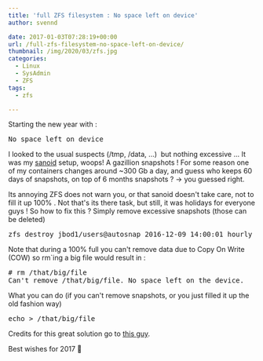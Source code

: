 ```yaml
---
title: 'full ZFS filesystem : No space left on device'
author: svennd

date: 2017-01-03T07:28:19+00:00
url: /full-zfs-filesystem-no-space-left-on-device/
thumbnail: /img/2020/03/zfs.jpg
categories:
  - Linux
  - SysAdmin
  - ZFS
tags:
  - zfs

---
```

Starting the new year with :

<pre>No space left on device</pre>

I looked to the usual suspects (/tmp, /data, ...)  but nothing excessive ... It was my [sanoid][1] setup, woops! A gazillion snapshots ! For some reason one of my containers changes around ~300 Gb a day, and guess who keeps 60 days of snapshots, on top of 6 months snapshots ? -> you guessed right.

Its annoying ZFS does not warn you, or that sanoid doesn't take care, not to fill it up 100% . Not that's its there task, but still, it was holidays for everyone guys ! So how to fix this ? Simply remove excessive snapshots (those can be deleted)

<pre>zfs destroy jbod1/users@autosnap_2016-12-09_14:00:01_hourly</pre>

Note that during a 100% full you can't remove data due to Copy On Write (COW) so rm\`ing a big file would result in :

<pre># rm /that/big/file
Can't remove /that/big/file. No space left on the device.</pre>

What you can do (if you can't remove snapshots, or you just filled it up the old fashion way)

<pre>echo &gt; /that/big/file</pre>

Credits for this great solution go to [this guy][2].

Best wishes for 2017 🙂

 [1]: https://www.svennd.be/zfs-snapshots-of-proxmox-using-sanoid/
 [2]: https://forums.freenas.org/index.php?threads/disk-full-cant-delete-any-files-please-help.12252/